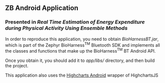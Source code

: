 ## ZB Android Application

### Presented in *Real Time Estimation of Energy Expenditure during Physical Activity Using Ensemble Methods*


In order to reproduce this application, you need to obtain *BioHarnessBT.jar*, which is part of the Zephyr BioHarness<sup>TM</sup> Bluetooth SDK and implements all the classes and functions that make up the BioHarness<sup>TM</sup> BT Android API.

Once you obtain it, you should add it to *app/libs/* directory, and then build the project. 

This application also uses the [Highcharts Android](https://github.com/highcharts/highcharts-android) wrapper of HighchartsJS

